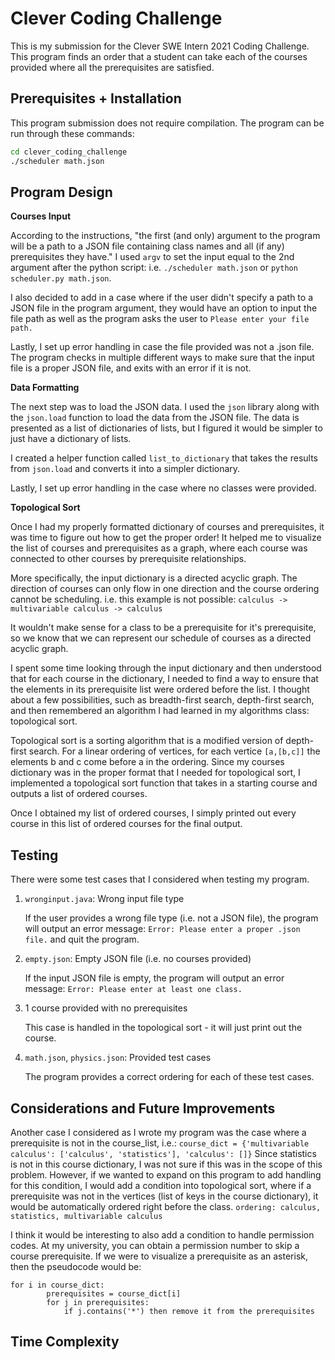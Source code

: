 # Clever Coding Challenge
This is my submission for the Clever SWE Intern 2021 Coding Challenge. This program finds an order that a student can take each of the courses provided where all the prerequisites are satisfied.

## Prerequisites + Installation
This program submission does not require compilation. The program can be run through these commands:
```bash
cd clever_coding_challenge
./scheduler math.json
```

## Program Design
**Courses Input** 

According to the instructions, "the first (and only) argument to the program will be a path to a JSON file containing class names and all (if any) prerequisites they have." I used `argv` to set the input equal to the 2nd argument after the python script: i.e. `./scheduler math.json` or `python scheduler.py math.json`. 

I also decided to add in a case where if the user didn't specify a path to a JSON file in the program argument, they would have an option to input the file path as well as the program asks the user to `Please enter your file path.` 

Lastly, I set up error handling in case the file provided was not a .json file. The program checks in multiple different ways to make sure that the input file is a proper JSON file, and exits with an error if it is not.

**Data Formatting** 

The next step was to load the JSON data. I used the `json` library along with the `json.load` function to load the data from the JSON file. The data is presented as a list of dictionaries of lists, but I figured it would be simpler to just have a dictionary of lists. 

I created a helper function called `list_to_dictionary` that takes the results from `json.load` and converts it into a simpler dictionary.

Lastly, I set up error handling in the case where no classes were provided.

**Topological Sort**

Once I had my properly formatted dictionary of courses and prerequisites, it was time to figure out how to get the proper order! It helped me to visualize the list of courses and prerequisites as a graph, where each course was connected to other courses by prerequisite relationships.

More specifically, the input dictionary is a directed acyclic graph. The direction of courses can only flow in one direction and the course ordering cannot be scheduling. i.e. this example is not possible:
`calculus -> multivariable calculus -> calculus`

It wouldn't make sense for a class to be a prerequisite for it's prerequisite, so we know that we can represent our schedule of courses as a directed acyclic graph. 

I spent some time looking through the input dictionary and then understood that for each course in the dictionary, I needed to find a way to ensure that the elements in its prerequisite list were ordered before the list. I thought about a few possibilities, such as breadth-first search, depth-first search, and then remembered an algorithm I had learned in my algorithms class: topological sort.

Topological sort is a sorting algorithm that is a modified version of depth-first search. For a linear ordering of vertices, for each vertice `[a,[b,c]]` the elements b and c come before a in the ordering. Since my courses dictionary was in the proper format that I needed for topological sort, I implemented a topological sort function that takes in a starting course and outputs a list of ordered courses.

Once I obtained my list of ordered courses, I simply printed out every course in this list of ordered courses for the final output.

## Testing

There were some test cases that I considered when testing my program.

1. `wronginput.java`: Wrong input file type

    If the user provides a wrong file type (i.e. not a JSON file), the program will output an error message: `Error: Please enter a proper .json file.` and quit the program.

2. `empty.json`: Empty JSON file (i.e. no courses provided)

    If the input JSON file is empty, the program will output an error message: `Error: Please enter at least one class.`
    
3. 1 course provided with no prerequisites

    This case is handled in the topological sort - it will just print out the course. 

4. `math.json`, `physics.json`: Provided test cases

    The program provides a correct ordering for each of these test cases.

## Considerations and Future Improvements

Another case I considered as I wrote my program was the case where a prerequisite is not in the course_list, i.e.:
`course_dict = {'multivariable calculus': ['calculus', 'statistics'], 'calculus': []}`
Since statistics is not in this course dictionary, I was not sure if this was in the scope of this problem. However, if we wanted to expand on this program to add handling for this condition, I would add a condition into topological sort, where if a prerequisite was not in the vertices (list of keys in the course dictionary), it would be automatically ordered right before the class. 
`ordering: calculus, statistics, multivariable calculus` 

I think it would be interesting to also add a condition to handle permission codes. At my university, you can obtain a permission number to skip a course prerequisite. If we were to visualize a prerequisite as an asterisk, then the pseudocode would be:
~~~~
for i in course_dict:
        prerequisites = course_dict[i]
        for j in prerequisites:
            if j.contains('*') then remove it from the prerequisites
~~~~


## Time Complexity


